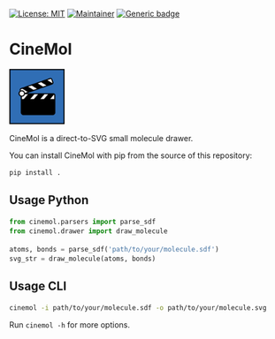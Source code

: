 [![License: MIT](https://img.shields.io/badge/License-MIT-yellow.svg)](./LICENSE)
[![Maintainer](https://img.shields.io/badge/Maintainer-davidmeijer-blue)](https://github.com/davidmeijer)
[![Generic badge](https://img.shields.io/badge/Version-alpha-green.svg)](https://shields.io/)

# CineMol

<img src="./logo.png" alt="logo" width="100">

CineMol is a direct-to-SVG small molecule drawer. 

You can install CineMol with pip from the source of this repository:

```bash
pip install .
```

## Usage Python

```python
from cinemol.parsers import parse_sdf 
from cinemol.drawer import draw_molecule

atoms, bonds = parse_sdf('path/to/your/molecule.sdf')
svg_str = draw_molecule(atoms, bonds)
```

## Usage CLI

```bash
cinemol -i path/to/your/molecule.sdf -o path/to/your/molecule.svg
```

Run `cinemol -h` for more options.
